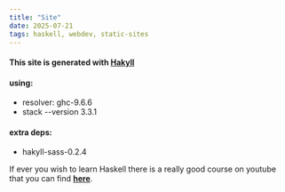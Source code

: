 ```yaml
---
title: "Site"
date: 2025-07-21
tags: haskell, webdev, static-sites
---
```


#### This site is generated with [**Hakyll**](https://jaspervdj.be/hakyll/)

#### using:
 - resolver: ghc-9.6.6
 - stack --version 3.3.1 

#### extra deps:
 - hakyll-sass-0.2.4


If ever you wish to learn Haskell there is a
really good course on youtube that you can find [**here**](https://www.youtube.com/watch?v=qThX0aoW9YI&list=PLF1Z-APd9zK7usPMx3LGMZEHrECUGodd3).
